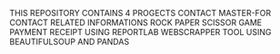 THIS REPOSITORY CONTAINS 4 PROGECTS
CONTACT MASTER-FOR CONTACT RELATED INFORMATIONS
ROCK PAPER SCISSOR GAME
PAYMENT RECEIPT USING REPORTLAB
WEBSCRAPPER TOOL USING BEAUTIFULSOUP AND PANDAS
